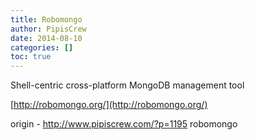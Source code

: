 ```yaml
---
title: Robomongo
author: PipisCrew
date: 2014-08-10
categories: []
toc: true
---
```


Shell-centric cross-platform MongoDB management tool

[http://robomongo.org/](http://robomongo.org/)

origin - http://www.pipiscrew.com/?p=1195 robomongo